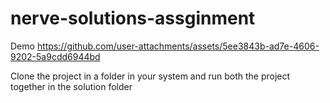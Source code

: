 # nerve-solutions-assginment

Demo
https://github.com/user-attachments/assets/5ee3843b-ad7e-4606-9202-5a9cdd6944bd


Clone the project in a folder in your system and run both the project together in the solution folder
